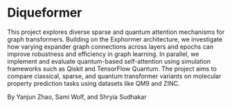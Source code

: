 # Diqueformer

This project explores diverse sparse and quantum attention mechanisms for graph transformers. Building on the Exphormer architecture, we investigate how varying expander graph connections across layers and epochs can improve robustness and efficiency in graph learning. In parallel, we implement and evaluate quantum-based self-attention using simulation frameworks such as Qiskit and TensorFlow Quantum. The project aims to compare classical, sparse, and quantum transformer variants on molecular property prediction tasks using datasets like QM9 and ZINC.

By Yanjun Zhao, Sami Wolf, and Shryia Sudhakar
